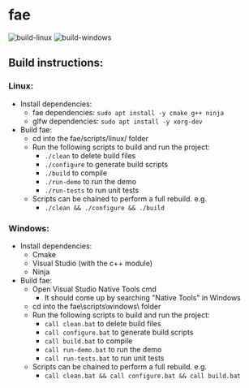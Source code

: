 # fae

![build-linux](https://github.com/FinnPerry/fae/actions/workflows/build-linux.yml/badge.svg)
![build-windows](https://github.com/FinnPerry/fae/actions/workflows/build-windows.yml/badge.svg)

## Build instructions:

### Linux:

- Install dependencies:
    - fae dependencies: `sudo apt install -y cmake g++ ninja`
    - glfw dependencies: `sudo apt install -y xorg-dev`
- Build fae:
    - cd into the fae/scripts/linux/ folder
    - Run the following scripts to build and run the project:
        - `./clean` to delete build files
        - `./configure` to generate build scripts
        - `./build` to compile
        - `./run-demo` to run the demo
        - `./run-tests` to run unit tests
    - Scripts can be chained to perform a full rebuild. e.g.
        - `./clean && ./configure && ./build`

### Windows:

- Install dependencies:
    - Cmake
    - Visual Studio (with the c++ module)
    - Ninja
- Build fae:
    - Open Visual Studio Native Tools cmd
        - It should come up by searching "Native Tools" in Windows
    - cd into the fae\scripts\windows\ folder
    - Run the following scripts to build and run the project:
        - `call clean.bat` to delete build files
        - `call configure.bat` to generate build scripts
        - `call build.bat` to compile
        - `call run-demo.bat` to run the demo
        - `call run-tests.bat` to run unit tests
    - Scripts can be chained to perform a full rebuild. e.g.
        - `call clean.bat && call configure.bat && call build.bat`
